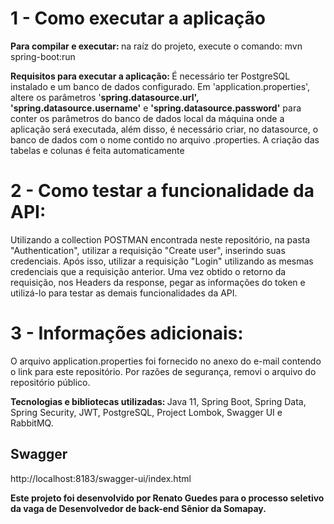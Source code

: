 # 1 - Como executar a aplicação 
<b>Para compilar e executar: </b> na raíz do projeto, execute o comando: mvn spring-boot:run

<b>Requisitos para executar a aplicação: </b> É necessário ter PostgreSQL instalado e um banco de dados configurado. Em 'application.properties', altere os parâmetros '<b>spring.datasource.url',  'spring.datasource.username'</b> e <b>'spring.datasource.password'</b> para conter os parâmetros do banco de dados local da máquina onde a aplicação será executada, além disso, é necessário criar, no datasource, o banco de dados com o nome contido no arquivo .properties. A criação das tabelas e colunas é feita automaticamente
# 2 - Como testar a funcionalidade da API: 
Utilizando a collection POSTMAN encontrada neste repositório, na pasta "Authentication", utilizar a requisição "Create user", inserindo suas credenciais. Após isso, utilizar a requisição "Login" utilizando as mesmas credenciais que a requisição anterior.
Uma vez obtido o retorno da requisição, nos Headers da response, pegar as informações do token e utilizá-lo para testar as demais funcionalidades da API.

# 3 - Informações adicionais:

O arquivo application.properties foi fornecido no anexo do e-mail contendo o link para este repositório. Por razões de segurança, removi o arquivo do repositório público.

<b>Tecnologias e bibliotecas utilizadas: </b> Java 11, Spring Boot, Spring Data, Spring Security, JWT, PostgreSQL, Project Lombok, Swagger UI e RabbitMQ.

## Swagger
http://localhost:8183/swagger-ui/index.html


<b>Este projeto foi desenvolvido por Renato Guedes para o processo seletivo da vaga de Desenvolvedor de back-end Sênior da Somapay.</b>
